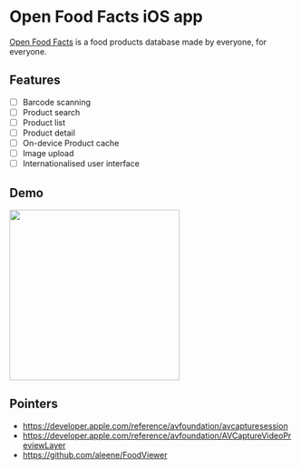 # Open Food Facts iOS app
[Open Food Facts](http://world.openfoodfacts.org/) is a food products database made by everyone, for everyone.

## Features

- [ ] Barcode scanning
- [ ] Product search
- [ ] Product list
- [ ] Product detail
- [ ] On-device Product cache
- [ ] Image upload
- [ ] Internationalised user interface

## Demo

<img src="https://github.com/openfoodfacts/openfoodfacts-ios/blob/master/gif/demo.gif" width="300">

## Pointers

* https://developer.apple.com/reference/avfoundation/avcapturesession
* https://developer.apple.com/reference/avfoundation/AVCaptureVideoPreviewLayer
* https://github.com/aleene/FoodViewer
